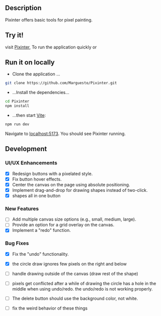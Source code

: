 ## Description
Pixinter offers basic tools for pixel painting.

## Try it!
visit [Pixinter](https://pixinter.vercel.app/), To run the application quickly or

## Run it on locally

- Clone the application ... 
```bash
git clone https://github.com/Marguesto/Pixinter.git
```
- ...Install the dependencies...

```bash
cd Pixinter
npm install
```
- ...then start [Vite](https://vite.dev/):

```bash
npm run dev
```
Navigate to [localhost:5173](http://localhost:5173). You should see Pixinter running. 

## Development
### UI/UX Enhancements
- [x] Redesign buttons with a pixelated style.
- [x] Fix button hover effects.
- [x] Center the canvas on the page using absolute positioning.
- [x] Implement drag-and-drop for drawing shapes instead of two-click.
- [x] shapes all in one button

### New Features
- [ ] Add multiple canvas size options (e.g., small, medium, large).
- [ ] Provide an option for a grid overlay on the canvas.
- [x] Implement a "redo" function.

### Bug Fixes
- [x] Fix the "undo" functionality.
- [x] the circle draw ignores few pixels on the right and below
- [ ] handle drawing outside of the canvas (draw rest of the shape)
- [ ] pixels get conflicted after a while of drawing the circle has a hole in the middle when using undo/redo. the undo/redo is not working properly.
- [ ] The delete button should use the background color, not white.
- [ ] fix the weird behavior of these things



